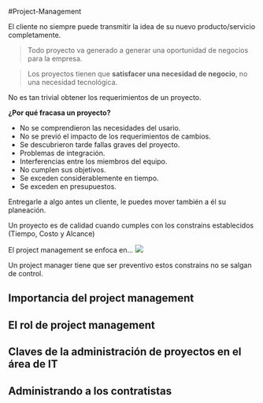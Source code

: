 #Project-Management 

El cliente no siempre puede transmitir la idea de su nuevo producto/servicio completamente.

> Todo proyecto va generado a generar una oportunidad de negocios para la empresa.

> Los proyectos tienen que **satisfacer una necesidad de negocio**, no una necesidad tecnológica.

No es tan trivial obtener los requerimientos de un proyecto.

**¿Por qué fracasa un proyecto?**
- No se comprendieron las necesidades del usario.
- No se previó el impacto de los requerimientos de cambios.
- Se descubrieron tarde fallas graves del proyecto.
- Problemas de integración.
- Interferencias entre los miembros del equipo.
- No cumplen sus objetivos.
- Se exceden considerablemente en tiempo.
- Se exceden en presupuestos.

Entregarle a algo antes un cliente, le puedes mover también a él su planeación.

Un proyecto es de calidad cuando cumples con los constrains establecidos (Tiempo, Costo y Alcance)

El project management se enfoca en...
![](https://i.imgur.com/MEyg7mm.png)

Un project manager tiene que ser preventivo estos constrains no se salgan de control.

## Importancia del project management






## El rol de project management

## Claves de la administración de proyectos en el área de IT

## Administrando a los contratistas

